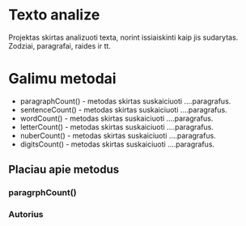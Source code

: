# Texto analize

Projektas skirtas analizuoti texta, norint issiaiskinti kaip jis sudarytas. Zodziai, paragrafai, raides ir tt.

# Galimu metodai
- paragraphCount() - metodas skirtas suskaiciuoti ....paragrafus.
- sentenceCount() - metodas skirtas suskaiciuoti ....paragrafus.
- wordCount() - metodas skirtas suskaiciuoti ....paragrafus.
- letterCount() - metodas skirtas suskaiciuoti ....paragrafus.
- nuberCount() - metodas skirtas suskaiciuoti ....paragrafus.
- digitsCount() - metodas skirtas suskaiciuoti ....paragrafus.

## Placiau apie metodus

### paragrphCount()


### Autorius